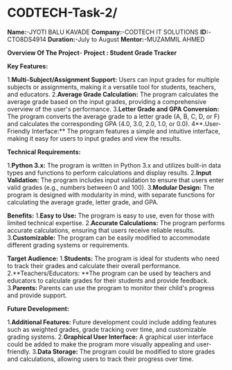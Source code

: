 # CODTECH-Task-2/
**Name:**-JYOTI BALU KAVADE
**Company:**-CODTECH IT SOLUTIONS
**ID:**-CTO8DS4914
**Duration:**-July to August
**Mentor:**-MUZAMMIL AHMED

**Overview Of The Project**-
**Project : Student Grade Tracker**


**Key Features:**

1.**Multi-Subject/Assignment Support:** Users can input grades for multiple subjects or assignments, making it a versatile tool for students, teachers, and educators.
2.**Average Grade Calculation:** The program calculates the average grade based on the input grades, providing a comprehensive overview of the user's performance.
3.**Letter Grade and GPA Conversion:** The program converts the average grade to a letter grade (A, B, C, D, or F) and calculates the corresponding GPA (4.0, 3.0, 2.0, 1.0, or 0.0).
4**.User-Friendly Interface:** The program features a simple and intuitive interface, making it easy for users to input grades and view the results.

**Technical Requirements:**

1.**Python 3.x:** The program is written in Python 3.x and utilizes built-in data types and functions to perform calculations and display results.
2.**Input Validation:** The program includes input validation to ensure that users enter valid grades (e.g., numbers between 0 and 100).
3.**Modular Design:** The program is designed with modularity in mind, with separate functions for calculating the average grade, letter grade, and GPA.

**Benefits:**
1.**Easy to Use:** The program is easy to use, even for those with limited technical expertise.
2.**Accurate Calculations:** The program performs accurate calculations, ensuring that users receive reliable results.
3.**Customizable:** The program can be easily modified to accommodate different grading systems or requirements.

**Target Audience:**
1.**Students:** The program is ideal for students who need to track their grades and calculate their overall performance.
2.**Teachers/Educators: **The program can be used by teachers and educators to calculate grades for their students and provide feedback.
3.**Parents:** Parents can use the program to monitor their child's progress and provide support.

**Future Development:**

1.**Additional Features:** Future development could include adding features such as weighted grades, grade tracking over time, and customizable grading systems.
2.**Graphical User Interface:** A graphical user interface could be added to make the program more visually appealing and user-friendly.
3.**Data Storage:** The program could be modified to store grades and calculations, allowing users to track their progress over time.






